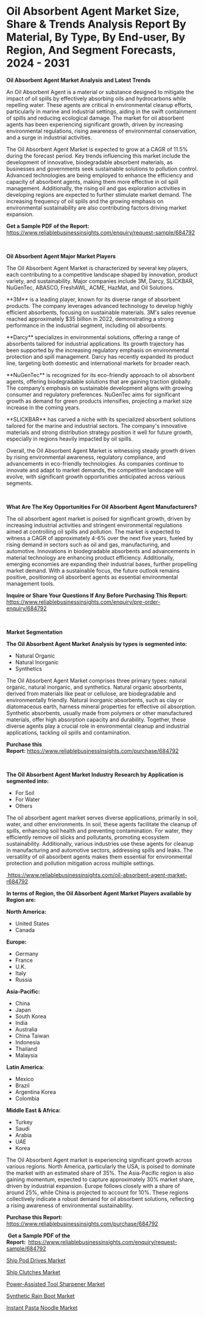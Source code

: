 <p><h1>Oil Absorbent Agent Market Size, Share & Trends Analysis Report By Material, By Type, By End-user, By Region, And Segment Forecasts, 2024 - 2031</h1></p><p><strong>Oil Absorbent Agent Market Analysis and Latest Trends</strong></p>
<p><p>An Oil Absorbent Agent is a material or substance designed to mitigate the impact of oil spills by effectively absorbing oils and hydrocarbons while repelling water. These agents are critical in environmental cleanup efforts, particularly in marine and industrial settings, aiding in the swift containment of spills and reducing ecological damage. The market for oil absorbent agents has been experiencing significant growth, driven by increasing environmental regulations, rising awareness of environmental conservation, and a surge in industrial activities.</p><p>The Oil Absorbent Agent Market is expected to grow at a CAGR of 11.5% during the forecast period. Key trends influencing this market include the development of innovative, biodegradable absorbent materials, as businesses and governments seek sustainable solutions to pollution control. Advanced technologies are being employed to enhance the efficiency and capacity of absorbent agents, making them more effective in oil spill management. Additionally, the rising oil and gas exploration activities in developing regions are expected to further stimulate market demand. The increasing frequency of oil spills and the growing emphasis on environmental sustainability are also contributing factors driving market expansion.</p></p>
<p><strong>Get a Sample PDF of the Report:&nbsp;</strong> <a href="https://www.reliablebusinessinsights.com/enquiry/request-sample/684792?utm_campaign=75&utm_medium=2&utm_source=Github&utm_content=ia&utm_term=30102024&utm_id=oil-absorbent-agent">https://www.reliablebusinessinsights.com/enquiry/request-sample/684792</a></p>
<p>&nbsp;</p>
<p><strong>Oil Absorbent Agent Major Market Players</strong></p>
<p><p>The Oil Absorbent Agent Market is characterized by several key players, each contributing to a competitive landscape shaped by innovation, product variety, and sustainability. Major companies include 3M, Darcy, SLICKBAR, NuGenTec, ABASCO, FreshAWL, ACME, HazMat, and Oil Solutions.</p><p>**3M** is a leading player, known for its diverse range of absorbent products. The company leverages advanced technology to develop highly efficient absorbents, focusing on sustainable materials. 3M's sales revenue reached approximately $35 billion in 2022, demonstrating a strong performance in the industrial segment, including oil absorbents.</p><p>**Darcy** specializes in environmental solutions, offering a range of absorbents tailored for industrial applications. Its growth trajectory has been supported by the increasing regulatory emphasis on environmental protection and spill management. Darcy has recently expanded its product line, targeting both domestic and international markets for broader reach.</p><p>**NuGenTec** is recognized for its eco-friendly approach to oil absorbent agents, offering biodegradable solutions that are gaining traction globally. The company’s emphasis on sustainable development aligns with growing consumer and regulatory preferences. NuGenTec aims for significant growth as demand for green products intensifies, projecting a market size increase in the coming years.</p><p>**SLICKBAR** has carved a niche with its specialized absorbent solutions tailored for the marine and industrial sectors. The company's innovative materials and strong distribution strategy position it well for future growth, especially in regions heavily impacted by oil spills.</p><p>Overall, the Oil Absorbent Agent Market is witnessing steady growth driven by rising environmental awareness, regulatory compliance, and advancements in eco-friendly technologies. As companies continue to innovate and adapt to market demands, the competitive landscape will evolve, with significant growth opportunities anticipated across various segments.</p></p>
<p>&nbsp;</p>
<p><strong>What Are The Key Opportunities For Oil Absorbent Agent Manufacturers?</strong></p>
<p><p>The oil absorbent agent market is poised for significant growth, driven by increasing industrial activities and stringent environmental regulations aimed at controlling oil spills and pollution. The market is expected to witness a CAGR of approximately 4-6% over the next five years, fueled by rising demand in sectors such as oil and gas, manufacturing, and automotive. Innovations in biodegradable absorbents and advancements in material technology are enhancing product efficiency. Additionally, emerging economies are expanding their industrial bases, further propelling market demand. With a sustainable focus, the future outlook remains positive, positioning oil absorbent agents as essential environmental management tools.</p></p>
<p><strong>Inquire or Share Your Questions If Any Before Purchasing This Report:</strong> <a href="https://www.reliablebusinessinsights.com/enquiry/pre-order-enquiry/684792?utm_campaign=75&utm_medium=2&utm_source=Github&utm_content=ia&utm_term=30102024&utm_id=oil-absorbent-agent">https://www.reliablebusinessinsights.com/enquiry/pre-order-enquiry/684792</a></p>
<p>&nbsp;</p>
<p><strong>Market Segmentation</strong></p>
<p><strong>The Oil Absorbent Agent Market Analysis by types is segmented into:</strong></p>
<p><ul><li>Natural Organic</li><li>Natural Inorganic</li><li>Synthetics</li></ul></p>
<p><p>The Oil Absorbent Agent Market comprises three primary types: natural organic, natural inorganic, and synthetics. Natural organic absorbents, derived from materials like peat or cellulose, are biodegradable and environmentally friendly. Natural inorganic absorbents, such as clay or diatomaceous earth, harness mineral properties for effective oil absorption. Synthetic absorbents, usually made from polymers or other manufactured materials, offer high absorption capacity and durability. Together, these diverse agents play a crucial role in environmental cleanup and industrial applications, tackling oil spills and contamination.</p></p>
<p><strong>Purchase this Report:&nbsp;</strong><a href="https://www.reliablebusinessinsights.com/purchase/684792?utm_campaign=75&utm_medium=2&utm_source=Github&utm_content=ia&utm_term=30102024&utm_id=oil-absorbent-agent">https://www.reliablebusinessinsights.com/purchase/684792</a></p>
<p>&nbsp;</p>
<p><strong>The Oil Absorbent Agent Market Industry Research by Application is segmented into:</strong></p>
<p><ul><li>For Soil</li><li>For Water</li><li>Others</li></ul></p>
<p><p>The oil absorbent agent market serves diverse applications, primarily in soil, water, and other environments. In soil, these agents facilitate the cleanup of spills, enhancing soil health and preventing contamination. For water, they efficiently remove oil slicks and pollutants, promoting ecosystem sustainability. Additionally, various industries use these agents for cleanup in manufacturing and automotive sectors, addressing spills and leaks. The versatility of oil absorbent agents makes them essential for environmental protection and pollution mitigation across multiple settings.</p></p>
<p><a href="https://www.reliablebusinessinsights.com/oil-absorbent-agent-market-r684792?utm_campaign=75&utm_medium=2&utm_source=Github&utm_content=ia&utm_term=30102024&utm_id=oil-absorbent-agent">&nbsp;https://www.reliablebusinessinsights.com/oil-absorbent-agent-market-r684792</a></p>
<p><strong>In terms of Region, the Oil Absorbent Agent Market Players available by Region are:</strong></p>
<p>
    <p> <strong> North America: </strong>
        <ul>
            <li>United States</li>
            <li>Canada</li>
        </ul>
        </p> 
    <p> <strong> Europe: </strong>
        <ul>
            <li>Germany</li>
            <li>France</li>
            <li>U.K.</li>
            <li>Italy</li>
            <li>Russia</li>
        </ul>
        </p> 
    <p> <strong> Asia-Pacific: </strong>
        <ul>
            <li>China</li>
            <li>Japan</li>
            <li>South Korea</li>
            <li>India</li>
            <li>Australia</li>
            <li>China Taiwan</li>
            <li>Indonesia</li>
            <li>Thailand</li>
            <li>Malaysia</li>
        </ul>
        </p> 
    <p> <strong> Latin America: </strong>
        <ul>
            <li>Mexico</li>
            <li>Brazil</li>
            <li>Argentina Korea</li>
            <li>Colombia</li>
        </ul>
        </p> 
    <p> <strong> Middle East & Africa: </strong>
        <ul>
            <li>Turkey</li>
            <li>Saudi</li>
            <li>Arabia</li>
            <li>UAE</li>
            <li>Korea</li>
        </ul>
    </p>
    </p>
<p><p>The Oil Absorbent Agent market is experiencing significant growth across various regions. North America, particularly the USA, is poised to dominate the market with an estimated share of 35%. The Asia-Pacific region is also gaining momentum, expected to capture approximately 30% market share, driven by industrial expansion. Europe follows closely with a share of around 25%, while China is projected to account for 10%. These regions collectively indicate a robust demand for oil absorbent solutions, reflecting a rising awareness of environmental sustainability.</p></p>
<p><strong>Purchase this Report: </strong><a href="https://www.reliablebusinessinsights.com/purchase/684792?utm_campaign=75&utm_medium=2&utm_source=Github&utm_content=ia&utm_term=30102024&utm_id=oil-absorbent-agent">https://www.reliablebusinessinsights.com/purchase/684792</a></p>
<p>&nbsp;<strong>Get a Sample PDF of the Report:&nbsp;&nbsp;</strong><a href="https://www.reliablebusinessinsights.com/enquiry/request-sample/684792?utm_campaign=75&utm_medium=2&utm_source=Github&utm_content=ia&utm_term=30102024&utm_id=oil-absorbent-agent">https://www.reliablebusinessinsights.com/enquiry/request-sample/684792</a></p>
<p><strong></strong></p>
<p><p><a href="https://issuu.com/reportprime-2/docs/ship-pod-drives-market-size-2030.pp_9b7ef87645c82a?utm_campaign=75&utm_medium=2&utm_source=Github&utm_content=ia&utm_term=30102024&utm_id=oil-absorbent-agent">Ship Pod Drives Market</a></p><p><a href="https://issuu.com/reportprime-2/docs/ship-clutches-market-size-2030.pptx_baa03804b612d2?utm_campaign=75&utm_medium=2&utm_source=Github&utm_content=ia&utm_term=30102024&utm_id=oil-absorbent-agent">Ship Clutches Market</a></p><p><a href="https://github.com/taketakyriffecd/Market-Research-Report-List-1/blob/main/power-assisted-tool-sharpener-market.md?utm_campaign=75&utm_medium=2&utm_source=Github&utm_content=ia&utm_term=30102024&utm_id=oil-absorbent-agent">Power-Assisted Tool Sharpener Market</a></p><p><a href="https://github.com/shivermasallash/Market-Research-Report-List-1/blob/main/synthetic-rain-boot-market.md?utm_campaign=75&utm_medium=2&utm_source=Github&utm_content=ia&utm_term=30102024&utm_id=oil-absorbent-agent">Synthetic Rain Boot Market</a></p><p><a href="https://www.linkedin.com/pulse/instant-pasta-noodle-market-global-regional-analysis-m42qe?utm_campaign=75&utm_medium=2&utm_source=Github&utm_content=ia&utm_term=30102024&utm_id=oil-absorbent-agent">Instant Pasta Noodle Market</a></p></p>